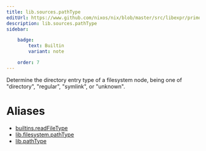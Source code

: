 ```yaml
---
title: lib.sources.pathType
editUrl: https://www.github.com/nixos/nix/blob/master/src/libexpr/primops.cc
description: lib.sources.pathType
sidebar:

    badge:
        text: Builtin
        variant: note

    order: 7
---
```


Determine the directory entry type of a filesystem node, being
one of "directory", "regular", "symlink", or "unknown".


# Aliases

- [builtins.readFileType](reference/builtins/builtins-readFileType)
- [lib.filesystem.pathType](reference/lib/filesystem/lib-filesystem-pathType)
- [lib.pathType](reference/lib/lib-pathType)


